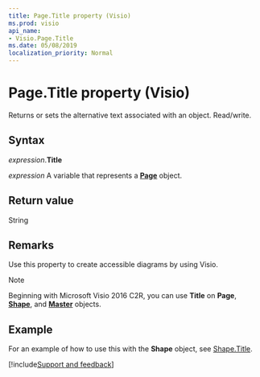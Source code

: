 ```yaml
---
title: Page.Title property (Visio)
ms.prod: visio
api_name:
- Visio.Page.Title
ms.date: 05/08/2019
localization_priority: Normal
---
```


# Page.Title property (Visio)

Returns or sets the alternative text associated with an object. Read/write.

## Syntax

_expression_.**Title**

_expression_ A variable that represents a **[Page](visio.page.md)** object.

## Return value

String

## Remarks

Use this property to create accessible diagrams by using Visio.

> [!NOTE] 
> Beginning with Microsoft Visio 2016 C2R, you can use **Title** on **Page**, **[Shape](visio.shape.md)**, and **[Master](visio.master.md)** objects. 


## Example

For an example of how to use this with the **Shape** object, see [Shape.Title](Visio.Shape.Title.md#example).


[!include[Support and feedback](~/includes/feedback-boilerplate.md)]